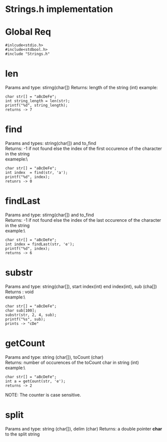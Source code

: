 # Strings.h implementation

# Global Req
```
#inlcude<stdio.h>
#include<stdbool.h>
#include "Strings.h"
```

# len
Params and type: stirng(char[])
Returns: length of the string (int)
example:
```
char str[] = "aBcDeFe";
int string_length = len(str);
printf("%d", string_length);
returns -> 7
```

# find
Params and types: string(char[]) and to_find\
Returns: -1 if not found else the index of the first occurence of the character in the string\
exameple:\
```
char str[] = "aBcDeFe";
int index  = find(str, 'a');
printf("%d", index);
retunrs -> 0 
```

# findLast
Params and type: stirng(char[]) and to_find\
Returns: -1 if not found else the index of the last occurence of the character in the string\
example:\
```
char str[] = "aBcDeFe";
int index = findLast(str, 'e');
printf("%d", index);
returns -> 6
```

# substr
Params and type: string(char[]), start index(int) end index(int), sub (cha[])\
Returns : void\
example:\
```
char str[] = "aBcDeFe";
char sub[100];
substr(str, 2, 4, sub);
printf("%s", sub);
prints -> "cDe"
```

# getCount
Params and type: string (char[]), toCount (char)\
Returns: number of occurences of the toCount char in string (int)\
example:\
```
char str[] = "aBcDeFe";
int a = getCount(str, 'e');
returns -> 2
```
NOTE: The counter is case sensitive.

# split
Params and type: string (char[]), delim (char)
Returns: a double pointer **char** to the split string
